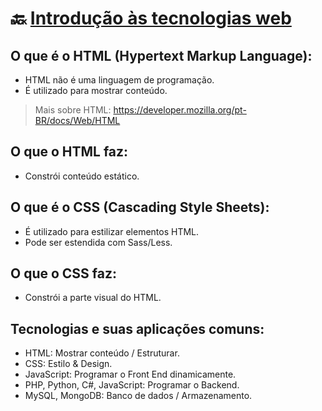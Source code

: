 # :back: [Introdução às tecnologias web](../../../README.md#web-development)

## O que é o HTML (Hypertext Markup Language):
* HTML não é uma linguagem de programação.
* É utilizado para mostrar conteúdo.

> Mais sobre HTML: https://developer.mozilla.org/pt-BR/docs/Web/HTML

## O que o HTML faz: 
* Constrói conteúdo estático.

## O que é o CSS (Cascading Style Sheets):
* É utilizado para estilizar elementos HTML.
* Pode ser estendida com Sass/Less.

## O que o CSS faz:
* Constrói a parte visual do HTML.

## Tecnologias e suas aplicações comuns:
* HTML: Mostrar conteúdo / Estruturar.
* CSS: Estilo & Design.
* JavaScript: Programar o Front End dinamicamente.
* PHP, Python, C#, JavaScript: Programar o Backend.
* MySQL, MongoDB: Banco de dados / Armazenamento.